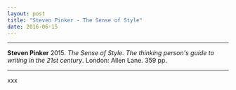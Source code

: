 ```yaml
---
layout: post
title: "Steven Pinker - The Sense of Style"
date: 2016-06-15
---
```


***
<b>Steven Pinker</b> 2015. _The Sense of Style. The thinking person's guide to writing in the 21st century_.  London: Allen Lane. 359 pp.

***

xxx
